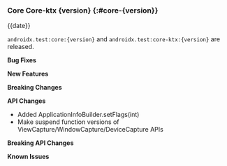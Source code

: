 ### Core Core-ktx {version} {:#core-{version}}

{{date}}

`androidx.test:core:{version}` and `androidx.test:core-ktx:{version}` are released.

**Bug Fixes**

**New Features**

**Breaking Changes**

**API Changes**

* Added ApplicationInfoBuilder.setFlags(int)
* Make suspend function versions of ViewCapture/WindowCapture/DeviceCapture APIs

**Breaking API Changes**

**Known Issues**
